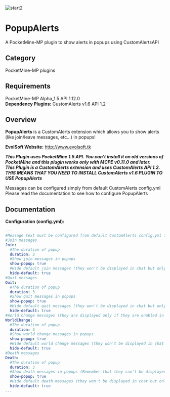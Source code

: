 ![start2](https://cloud.githubusercontent.com/assets/10303538/6315586/9463fa5c-ba06-11e4-8f30-ce7d8219c27d.png)

# PopupAlerts
A PocketMine-MP plugin to show alerts in popups using CustomAlertsAPI

## Category

PocketMine-MP plugins

## Requirements

PocketMine-MP Alpha_1.5 API 1.12.0<br>
**Dependency Plugins:** CustomAlerts v1.6 API 1.2

## Overview

**PopupAlerts** is a CustomAlerts extension which allows you to show alerts (like join/leave messages, etc...) in popups!

**EvolSoft Website:** http://www.evolsoft.tk


***This Plugin uses PocketMine 1.5 API. You can't install it on old versions of PocketMine and this plugin works only with MCPE v0.11.0 and later.***<br>
***This Plugin is a CustomAlerts extension and uses CustomAlerts API 1.2. THIS MEANS THAT YOU NEED TO INSTALL CustomAlerts v1.6 PLUGIN TO USE PopupAlerts***

Messages can be configured simply from default CustomAlerts config.yml<br>
Please read the documentation to see how to configure PopupAlerts

## Documentation 

**Configuration (config.yml):**

```yaml
---
#Message text must be configured from default CustomAlerts config.yml file
#Join messages
Join:
  #The duration of popup
  duration: 3
  #Show join messages in popups
  show-popup: true
  #Hide default join messages (they won't be displayed in chat but only on popups)
  hide-default: true
#Quit messages
Quit:
  #The duration of popup
  duration: 3
  #Show quit messages in popups
  show-popup: true
  #Hide default quit messages (they won't be displayed in chat but only on popups)
  hide-default: true
#World Change messages (they are displayed only if they are enabled in CustomAlerts configuration)
WorldChange:
  #The duration of popup
  duration: 3
  #Show world change messages in popups
  show-popup: true
  #Hide default world change messages (they won't be displayed in chat but only on popups)
  hide-default: true
#Death messages
Death:
  #The duration of popup
  duration: 3
  #Show death messages in popups (Remember that they can't be displayed from the victim)
  show-popup: true
  #Hide default death messages (they won't be displayed in chat but only on popups)
  hide-default: true
...
```
